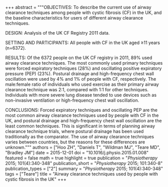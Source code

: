 +++
abstract = """OBJECTIVES: To describe the current use of airway clearance techniques among people with cystic fibrosis (CF) in the UK, and the baseline characteristics for users of different airway clearance techniques.

DESIGN: Analysis of the UK CF Registry 2011 data.

SETTING AND PARTICIPANTS: All people with CF in the UK aged ≥11 years (n=6372).

RESULTS: Of the 6372 people on the UK CF registry in 2011, 89% used airway clearance techniques. The most commonly used primary techniques were forced expiratory techniques (28%) and oscillating positive expiratory pressure (PEP) (23%). Postural drainage and high-frequency chest wall oscillation were used by 4% and 1% of people with CF, respectively. The male:female ratio of individuals who used exercise as their primary airway clearance technique was 2:1, compared with 1:1 for other techniques. Individuals with more severe lung disease tended to use devices such as non-invasive ventilation or high-frequency chest wall oscillation.

CONCLUSIONS: Forced expiratory techniques and oscillating PEP are the most common airway clearance techniques used by people with CF in the UK, and postural drainage and high-frequency chest wall oscillation are the least common techniques. This is significant in terms of planning airway clearance technique trials, where postural drainage has been used traditionally as the comparator. The use of airway clearance techniques varies between countries, but the reasons for these differences are unknown."""
authors = ["Hoo ZH", "Daniels T", "Wildman MJ", "Teare MD", "Bradley JM"]
date = 2015-12-01
doi = "10.1016/j.physio.2015.01.008"
featured = false
math = true
highlight = true
publication = "*Physiotherapy* 2015; 101(4):340-348"
publication_short = "*Physiotherapy* 2015; 101:340-8"
publication_types = ["2"]
summary = "*Physiotherapy* 2015; 101(4):340-348"
tags = ["Teare"]
title = "Airway clearance techniques used by people with cystic fibrosis in the UK"
+++
